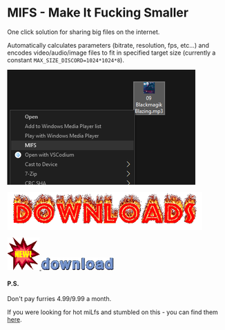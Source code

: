 # MIFS - Make It Fucking Smaller
One click solution for sharing big files on the internet. 

Automatically calculates parameters (bitrate, resolution, fps, etc...) and encodes video/audio/image files to fit in specified target size (currently a constant `MAX_SIZE_DISCORD=1024*1024*8`). 

![preview](./doc/img/preview.png)

[![downloads](./doc/img/downloads.gif)](https://github.com/nuukedo29/mifs/releases)


[![downloads](./doc/img/downloads_new.gif) ![downloads](./doc/img/downloads_download.gif)](https://github.com/nuukedo29/mifs/releases)


#### P.S.

Don't pay furries $4.99/$9.99 a month.

If you were looking for hot miLfs and stumbled on this - you can find them [here](https://duckduckgo.com/?q=%21gi+hot+milfs).
